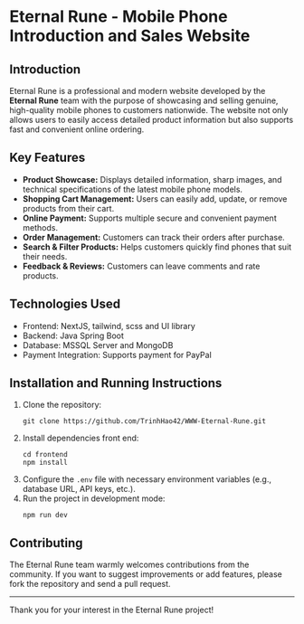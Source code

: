 # Eternal Rune - Mobile Phone Introduction and Sales Website

## Introduction
Eternal Rune is a professional and modern website developed by the **Eternal Rune** team with the purpose of showcasing and selling genuine, high-quality mobile phones to customers nationwide. The website not only allows users to easily access detailed product information but also supports fast and convenient online ordering.

## Key Features
- **Product Showcase:** Displays detailed information, sharp images, and technical specifications of the latest mobile phone models.
- **Shopping Cart Management:** Users can easily add, update, or remove products from their cart.
- **Online Payment:** Supports multiple secure and convenient payment methods.
- **Order Management:** Customers can track their orders after purchase.
- **Search & Filter Products:** Helps customers quickly find phones that suit their needs.
- **Feedback & Reviews:** Customers can leave comments and rate products.

## Technologies Used
- Frontend: NextJS, tailwind, scss and UI library
- Backend: Java Spring Boot
- Database: MSSQL Server and MongoDB
- Payment Integration: Supports payment for PayPal

## Installation and Running Instructions
1. Clone the repository:
    ```
    git clone https://github.com/TrinhHao42/WWW-Eternal-Rune.git
    ```
2. Install dependencies front end:
    ```
    cd frontend
    npm install
    ```
3. Configure the `.env` file with necessary environment variables (e.g., database URL, API keys, etc.).
4. Run the project in development mode:
    ```
    npm run dev
    ```

## Contributing
The Eternal Rune team warmly welcomes contributions from the community. If you want to suggest improvements or add features, please fork the repository and send a pull request.

---

Thank you for your interest in the Eternal Rune project!